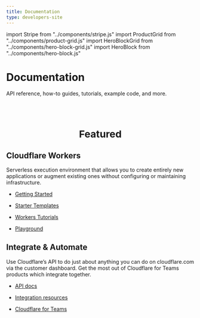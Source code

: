 ```yaml
---
title: Documentation
type: developers-site
---
```


import Stripe from "../components/stripe.js"
import ProductGrid from "../components/product-grid.js"
import HeroBlockGrid from "../components/hero-block-grid.js"
import HeroBlock from "../components/hero-block.js"

<Stripe>

# Documentation

API reference, how-to guides, tutorials, example code, and more.

</Stripe>

<ProductGrid/>

<br/>
<br/>

<span style="font-size: 1.25em; text-align: center">

## Featured

</span>

<HeroBlockGrid>
  <div>
    <HeroBlock>
      <h2>Cloudflare Workers</h2>
      <p>Serverless execution environment that allows you to create entirely new applications or augment existing ones without configuring or maintaining infrastructure.</p>
      <ul>
        <li><p><a href="https://secret.wiki/workers/learning/getting-started">Getting Started</a></p></li>
        <li><p><a href="https://secret.wiki/workers/starters">Starter Templates</a></p></li>
        <li><p><a href="https://secret.wiki/workers/tutorials">Workers Tutorials</a></p></li>
        <li><p><a href="https://cloudflareworkers.com/#36ebe026bf3510a2e5acace89c09829f:about:blank">Playground</a></p></li>
      </ul>
    </HeroBlock>
  </div>

  <div>
    <HeroBlock>
      <h2>Integrate &amp; Automate</h2>
      <p>Use Cloudflare’s API to do just about anything you can do on cloudflare.com via the customer dashboard. Get the most out of Cloudflare for Teams products which integrate together.</p>
      <ul>
        <li><p><a href="https://api.cloudflare.com/">API docs</a></p></li>
        <li><p><a href="https://cloudflare.com/integrations/">Integration resources</a></p></li>
        <li><p><a href="https://secret.wiki/cloudflare-one/">Cloudflare for Teams</a></p></li>
      </ul>
    </HeroBlock>
  </div>
</HeroBlockGrid>
